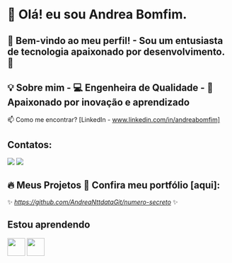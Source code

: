 # 👋 Olá! eu sou Andrea Bomfim.

## 🔭 Bem-vindo ao meu perfil! - Sou um entusiasta de tecnologia apaixonado por desenvolvimento. 🚀  

## 💡 Sobre mim  - 💻 Engenheira de Qualidade  - 🎯 Apaixonado por inovação e aprendizado

📫 Como me encontrar? [LinkedIn - www.linkedin.com/in/andreabomfim]

## Contatos:
<div>
<a href = "mailto:andrea.bomfim@gmail.com"><img loading="lazy" src="https://img.shields.io/badge/Gmail-D14836?style=for-the-badge&logo=gmail&logoColor=white" target="_blank"></a>
<a href="https://www.linkedin.com/in/andreabomfim" target="_blank"><img loading="lazy" src="https://img.shields.io/badge/-LinkedIn-%230077B5?style=for-the-badge&logo=linkedin&logoColor=white" target="_blank"></a>   
</div>
  
## 🔥 Meus Projetos  🔭 Confira meu portfólio [aqui]:

✨ _https://github.com/AndreaNttdataGit/numero-secreto_ ✨

## Estou aprendendo
<img loading="lazy" src="https://cdn.jsdelivr.net/gh/devicons/devicon/icons/java/java-original.svg" width="40" height="40"/> <img loading="lazy" src="https://cdn.jsdelivr.net/gh/devicons/devicon/icons/git/git-original.svg" width="40" height="40"/>
